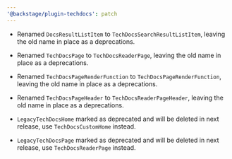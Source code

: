 ```yaml
---
'@backstage/plugin-techdocs': patch
---
```


- Renamed `DocsResultListItem` to `TechDocsSearchResultListItem`, leaving the old name in place as a deprecations.

- Renamed `TechDocsPage` to `TechDocsReaderPage`, leaving the old name in place as a deprecations.

- Renamed `TechDocsPageRenderFunction` to `TechDocsPageRenderFunction`, leaving the old name in place as a deprecations.

- Renamed `TechDocsPageHeader` to `TechDocsReaderPageHeader`, leaving the old name in place as a deprecations.

- `LegacyTechDocsHome` marked as deprecated and will be deleted in next release, use `TechDocsCustomHome` instead.

- `LegacyTechDocsPage` marked as deprecated and will be deleted in next release, use `TechDocsReaderPage` instead.
